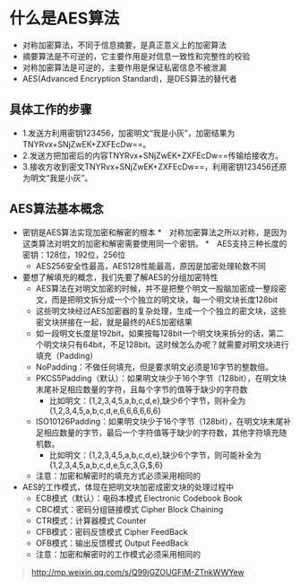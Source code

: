 # 什么是AES算法
* 对称加密算法，不同于信息摘要，是真正意义上的加密算法
* 摘要算法是不可逆的，它主要作用是对信息一致性和完整性的校验
* 对称加密算法是可逆的，主要作用是保证私密信息不被泄漏
* AES(Advanced Encryption Standard)，是DES算法的替代者

## 具体工作的步骤
* 1.发送方利用密钥123456，加密明文“我是小灰”，加密结果为TNYRvx+SNjZwEK+ZXFEcDw==。
* 2.发送方把加密后的内容TNYRvx+SNjZwEK+ZXFEcDw==传输给接收方。
* 3.接收方收到密文TNYRvx+SNjZwEK+ZXFEcDw==，利用密钥123456还原为明文“我是小灰”。

## AES算法基本概念
* 密钥是AES算法实现加密和解密的根本
	*　对称加密算法之所以对称，是因为这类算法对明文的加密和解密需要使用同一个密钥。
	*　AES支持三种长度的密钥：128位，192位，256位
	* AES256安全性最高，AES128性能最高，原因是加密处理轮数不同
* 要想了解填充的概念，我们先要了解AES的分组加密特性
	* AES算法在对明文加密的时候，并不是把整个明文一股脑加密成一整段密文，而是把明文拆分成一个个独立的明文块，每一个明文块长度128bit
	* 这些明文块经过AES加密器的复杂处理，生成一个个独立的密文块，这些密文块拼接在一起，就是最终的AES加密结果
	* 如一段明文长度是192bit，如果按每128bit一个明文块来拆分的话，第二个明文块只有64bit，不足128bit。这时候怎么办呢？就需要对明文块进行填充（Padding）
	* NoPadding：不做任何填充，但是要求明文必须是16字节的整数倍。
	* PKCS5Padding（默认）：如果明文块少于16个字节（128bit），在明文块末尾补足相应数量的字符，且每个字节的值等于缺少的字符数
		* 比如明文：{1,2,3,4,5,a,b,c,d,e},缺少6个字节，则补全为{1,2,3,4,5,a,b,c,d,e,6,6,6,6,6,6}
	* ISO10126Padding：如果明文块少于16个字节（128bit），在明文块末尾补足相应数量的字节，最后一个字符值等于缺少的字符数，其他字符填充随机数。
		* 比如明文：{1,2,3,4,5,a,b,c,d,e},缺少6个字节，则可能补全为{1,2,3,4,5,a,b,c,d,e,5,c,3,G,$,6}
	* 注意：加密和解密时的填充方式必须采用相同的
* AES的工作模式，体现在把明文块加密成密文块的处理过程中
	* ECB模式（默认）：电码本模式    Electronic Codebook Book
	* CBC模式：密码分组链接模式    Cipher Block Chaining
	* CTR模式：计算器模式    Counter
	* CFB模式：密码反馈模式    Cipher FeedBack
	* OFB模式：输出反馈模式    Output FeedBack
	* 注意：加密和解密时的工作模式必须采用相同的





> http://mp.weixin.qq.com/s/Q99jGZOUGFiM-ZTnkWWYew
